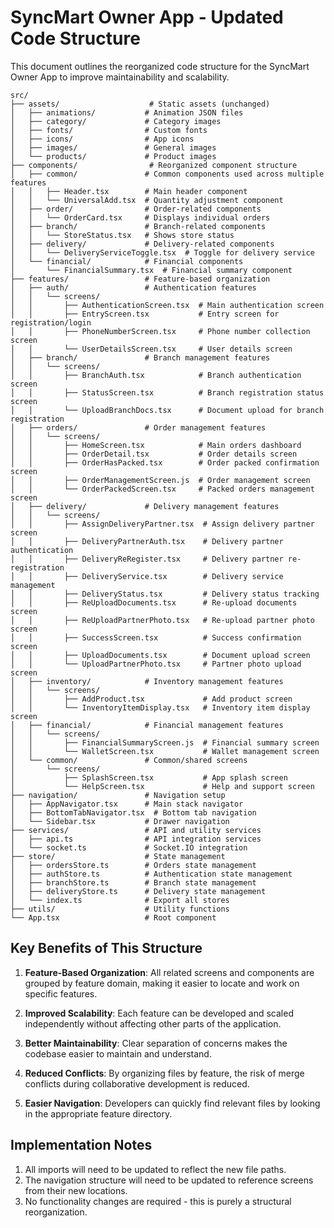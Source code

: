 # SyncMart Owner App - Updated Code Structure

This document outlines the reorganized code structure for the SyncMart Owner App to improve maintainability and scalability.

```
src/
├── assets/                    # Static assets (unchanged)
│   ├── animations/           # Animation JSON files
│   ├── category/             # Category images
│   ├── fonts/                # Custom fonts
│   ├── icons/                # App icons
│   ├── images/               # General images
│   └── products/             # Product images
├── components/                # Reorganized component structure
│   ├── common/               # Common components used across multiple features
│   │   ├── Header.tsx        # Main header component
│   │   └── UniversalAdd.tsx  # Quantity adjustment component
│   ├── order/                # Order-related components
│   │   └── OrderCard.tsx     # Displays individual orders
│   ├── branch/               # Branch-related components
│   │   └── StoreStatus.tsx   # Shows store status
│   ├── delivery/             # Delivery-related components
│   │   └── DeliveryServiceToggle.tsx  # Toggle for delivery service
│   └── financial/            # Financial components
│       └── FinancialSummary.tsx  # Financial summary component
├── features/                 # Feature-based organization
│   ├── auth/                 # Authentication features
│   │   └── screens/
│   │       ├── AuthenticationScreen.tsx  # Main authentication screen
│   │       ├── EntryScreen.tsx           # Entry screen for registration/login
│   │       ├── PhoneNumberScreen.tsx     # Phone number collection screen
│   │       └── UserDetailsScreen.tsx     # User details screen
│   ├── branch/               # Branch management features
│   │   └── screens/
│   │       ├── BranchAuth.tsx            # Branch authentication screen
│   │       ├── StatusScreen.tsx          # Branch registration status screen
│   │       └── UploadBranchDocs.tsx      # Document upload for branch registration
│   ├── orders/               # Order management features
│   │   └── screens/
│   │       ├── HomeScreen.tsx            # Main orders dashboard
│   │       ├── OrderDetail.tsx           # Order details screen
│   │       ├── OrderHasPacked.tsx        # Order packed confirmation screen
│   │       ├── OrderManagementScreen.js  # Order management screen
│   │       └── OrderPackedScreen.tsx     # Packed orders management screen
│   ├── delivery/             # Delivery management features
│   │   └── screens/
│   │       ├── AssignDeliveryPartner.tsx  # Assign delivery partner screen
│   │       ├── DeliveryPartnerAuth.tsx    # Delivery partner authentication
│   │       ├── DeliveryReRegister.tsx     # Delivery partner re-registration
│   │       ├── DeliveryService.tsx        # Delivery service management
│   │       ├── DeliveryStatus.tsx         # Delivery status tracking
│   │       ├── ReUploadDocuments.tsx      # Re-upload documents screen
│   │       ├── ReUploadPartnerPhoto.tsx   # Re-upload partner photo screen
│   │       ├── SuccessScreen.tsx          # Success confirmation screen
│   │       ├── UploadDocuments.tsx        # Document upload screen
│   │       └── UploadPartnerPhoto.tsx     # Partner photo upload screen
│   ├── inventory/            # Inventory management features
│   │   └── screens/
│   │       ├── AddProduct.tsx             # Add product screen
│   │       └── InventoryItemDisplay.tsx   # Inventory item display screen
│   ├── financial/            # Financial management features
│   │   └── screens/
│   │       ├── FinancialSummaryScreen.js  # Financial summary screen
│   │       └── WalletScreen.tsx           # Wallet management screen
│   └── common/               # Common/shared screens
│       └── screens/
│           ├── SplashScreen.tsx           # App splash screen
│           └── HelpScreen.tsx             # Help and support screen
├── navigation/               # Navigation setup
│   ├── AppNavigator.tsx      # Main stack navigator
│   ├── BottomTabNavigator.tsx  # Bottom tab navigation
│   └── Sidebar.tsx           # Drawer navigation
├── services/                 # API and utility services
│   ├── api.ts                # API integration services
│   └── socket.ts             # Socket.IO integration
├── store/                    # State management
│   ├── ordersStore.ts        # Orders state management
│   ├── authStore.ts          # Authentication state management
│   ├── branchStore.ts        # Branch state management
│   ├── deliveryStore.ts      # Delivery state management
│   └── index.ts              # Export all stores
├── utils/                    # Utility functions
└── App.tsx                   # Root component
```

## Key Benefits of This Structure

1. **Feature-Based Organization**: All related screens and components are grouped by feature domain, making it easier to locate and work on specific features.

2. **Improved Scalability**: Each feature can be developed and scaled independently without affecting other parts of the application.

3. **Better Maintainability**: Clear separation of concerns makes the codebase easier to maintain and understand.

4. **Reduced Conflicts**: By organizing files by feature, the risk of merge conflicts during collaborative development is reduced.

5. **Easier Navigation**: Developers can quickly find relevant files by looking in the appropriate feature directory.

## Implementation Notes

1. All imports will need to be updated to reflect the new file paths.
2. The navigation structure will need to be updated to reference screens from their new locations.
3. No functionality changes are required - this is purely a structural reorganization.
